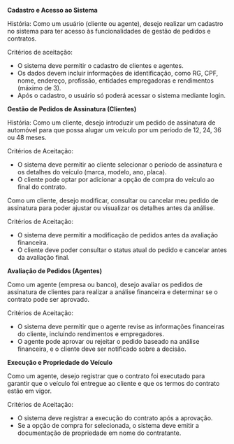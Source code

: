 
**Cadastro e Acesso ao Sistema**

História: Como um usuário (cliente ou agente), desejo realizar um cadastro no sistema para ter acesso às funcionalidades de gestão de pedidos e contratos.

Critérios de aceitação:

 - O sistema deve permitir o cadastro de clientes e agentes.
 - Os dados devem incluir informações de identificação, como RG, CPF,
   nome, endereço, profissão, entidades empregadoras e rendimentos
   (máximo de 3). 
 - Após o cadastro, o usuário só poderá acessar o sistema    mediante
   login.

**Gestão de Pedidos de Assinatura (Clientes)**

História: Como um cliente, desejo introduzir um pedido de assinatura de automóvel para que possa alugar um veículo por um período de 12, 24, 36 ou 48 meses.

Critérios de Aceitação:

 - O sistema deve permitir ao cliente selecionar o período de assinatura
   e os detalhes do veículo (marca, modelo, ano, placa).
 - O cliente pode optar por adicionar a opção de compra do veículo ao
   final do contrato.

Como um cliente, desejo modificar, consultar ou cancelar meu pedido de assinatura para poder ajustar ou visualizar os detalhes antes da análise.

Critérios de Aceitação:

 - O sistema deve permitir a modificação de pedidos antes da avaliação
   financeira.
 - O cliente deve poder consultar o status atual do pedido e cancelar
   antes da avaliação final.

**Avaliação de Pedidos (Agentes)**

Como um agente (empresa ou banco), desejo avaliar os pedidos de assinatura de clientes para realizar a análise financeira e determinar se o contrato pode ser aprovado.

Critérios de Aceitação:

 - O sistema deve permitir que o agente revise as informações
   financeiras do cliente, incluindo rendimentos e empregadores.
 - O agente pode aprovar ou rejeitar o pedido baseado na análise
   financeira, e o cliente deve ser notificado sobre a decisão.
   
**Execução e Propriedade do Veículo**

Como um agente, desejo registrar que o contrato foi executado para garantir que o veículo foi entregue ao cliente e que os termos do contrato estão em vigor.

Critérios de Aceitação:

 - O sistema deve registrar a execução do contrato após a aprovação.
 - Se a opção de compra for selecionada, o sistema deve emitir a
   documentação de propriedade em nome do contratante.
